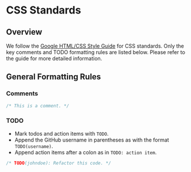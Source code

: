 # CSS Standards

## Overview

We follow the [Google HTML/CSS Style Guide] for CSS standards. Only the key comments and TODO formatting rules are listed below. Please refer to the guide for more detailed information.

## General Formatting Rules

### Comments

```css
/* This is a comment. */
```

### TODO

- Mark todos and action items with `TODO`.
- Append the GitHub username in parentheses as with the format `TODO(username)`.
- Append action items after a colon as in `TODO: action item`.

```css
/* TODO(johndoe): Refactor this code. */
```

[Google HTML/CSS Style Guide]: https://google.github.io/styleguide/htmlcssguide.html
